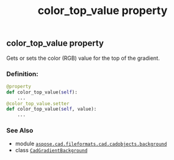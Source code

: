 ﻿---
title: color_top_value property
second_title: Aspose.CAD for Python via .NET API References
description: 
type: docs
weight: 110
url: /python-net/aspose.cad.fileformats.cad.cadobjects.background/cadgradientbackground/color_top_value/
is_root: false
---

## color_top_value property


Gets or sets the color (RGB) value for the top of the gradient.
### Definition:
```python
@property
def color_top_value(self):
    ...
@color_top_value.setter
def color_top_value(self, value):
    ...
```

### See Also
* module [`aspose.cad.fileformats.cad.cadobjects.background`](../../)
* class [`CadGradientBackground`](/cad/python-net/aspose.cad.fileformats.cad.cadobjects.background/cadgradientbackground)
